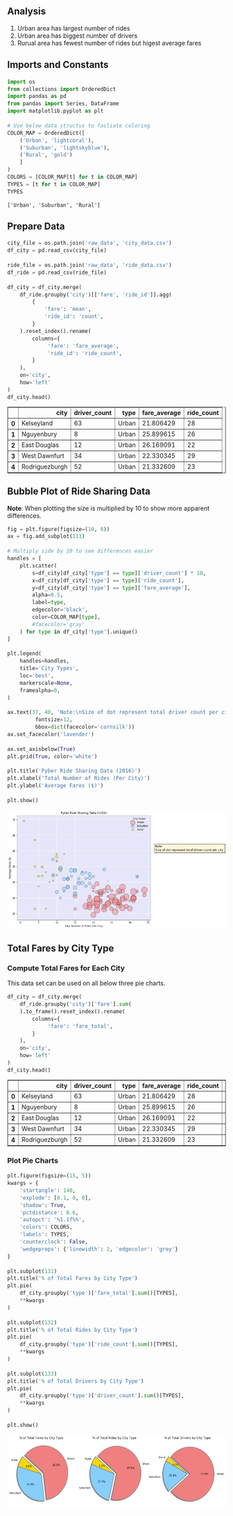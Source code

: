 
## Analysis
1. Urban area has largest number of rides
2. Urban area has biggest number of drivers
3. Rurual area has fewest number of rides but higest average fares


## Imports and Constants


```python
import os
from collections import OrderedDict
import pandas as pd
from pandas import Series, DataFrame
import matplotlib.pyplot as plt

# Use below data structus to facliate coloring
COLOR_MAP = OrderedDict([
    ('Urban', 'lightcoral'),
    ('Suburban', 'lightskyblue'),
    ('Rural', 'gold')
    ]
)
COLORS = [COLOR_MAP[t] for t in COLOR_MAP]
TYPES = [t for t in COLOR_MAP]
TYPES
```




    ['Urban', 'Suburban', 'Rural']



## Prepare Data


```python
city_file = os.path.join('raw_data', 'city_data.csv')
df_city = pd.read_csv(city_file)

ride_file = os.path.join('raw_data', 'ride_data.csv')
df_ride = pd.read_csv(ride_file)

df_city = df_city.merge(
    df_ride.groupby('city')[['fare', 'ride_id']].agg(
        {
            'fare': 'mean',
            'ride_id': 'count',
        }
    ).reset_index().rename(
        columns={
             'fare': 'fare_average',
             'ride_id': 'ride_count',
        }
    ),
    on='city',
    how='left'
)
df_city.head()
```




<div>
<style>
    .dataframe thead tr:only-child th {
        text-align: right;
    }

    .dataframe thead th {
        text-align: left;
    }

    .dataframe tbody tr th {
        vertical-align: top;
    }
</style>
<table border="1" class="dataframe">
  <thead>
    <tr style="text-align: right;">
      <th></th>
      <th>city</th>
      <th>driver_count</th>
      <th>type</th>
      <th>fare_average</th>
      <th>ride_count</th>
    </tr>
  </thead>
  <tbody>
    <tr>
      <th>0</th>
      <td>Kelseyland</td>
      <td>63</td>
      <td>Urban</td>
      <td>21.806429</td>
      <td>28</td>
    </tr>
    <tr>
      <th>1</th>
      <td>Nguyenbury</td>
      <td>8</td>
      <td>Urban</td>
      <td>25.899615</td>
      <td>26</td>
    </tr>
    <tr>
      <th>2</th>
      <td>East Douglas</td>
      <td>12</td>
      <td>Urban</td>
      <td>26.169091</td>
      <td>22</td>
    </tr>
    <tr>
      <th>3</th>
      <td>West Dawnfurt</td>
      <td>34</td>
      <td>Urban</td>
      <td>22.330345</td>
      <td>29</td>
    </tr>
    <tr>
      <th>4</th>
      <td>Rodriguezburgh</td>
      <td>52</td>
      <td>Urban</td>
      <td>21.332609</td>
      <td>23</td>
    </tr>
  </tbody>
</table>
</div>



## Bubble Plot of Ride Sharing Data

__Note__: When plotting the size is multiplied by 10 to show more apparent differences.


```python
fig = plt.figure(figsize=(10, 8))
ax = fig.add_subplot(111)

# Multiply side by 10 to see differences easier
handles = [
    plt.scatter(
        s=df_city[df_city['type'] == type]['driver_count'] * 10,
        x=df_city[df_city['type'] == type]['ride_count'],
        y=df_city[df_city['type'] == type]['fare_average'],
        alpha=0.5,
        label=type,
        edgecolor='black',
        color=COLOR_MAP[type],
        #facecolor='gray'
    ) for type in df_city['type'].unique()
]

plt.legend(
    handles=handles,
    title='City Types',
    loc='best',
    markerscale=None,
    framealpha=0,
)

ax.text(37, 40, 'Note:\nSize of dot represent total driver count per city.',
         fontsize=12,
         bbox=dict(facecolor='cornsilk'))
ax.set_facecolor('lavender')

ax.set_axisbelow(True)
plt.grid(True, color='white')

plt.title('Pyber Ride Sharing Data (2016)')
plt.xlabel('Total Number of Rides (Per City)')
plt.ylabel('Average Fares ($)')

plt.show()
```


![png](output_6_0.png)


## Total Fares by City Type

### Compute Total Fares for Each City
This data set can be used on all below three pie charts.


```python
df_city = df_city.merge(
    df_ride.groupby('city')['fare'].sum(
    ).to_frame().reset_index().rename(
        columns={
             'fare': 'fare_total',
        }
    ),
    on='city',
    how='left'
)
df_city.head()
```




<div>
<style>
    .dataframe thead tr:only-child th {
        text-align: right;
    }

    .dataframe thead th {
        text-align: left;
    }

    .dataframe tbody tr th {
        vertical-align: top;
    }
</style>
<table border="1" class="dataframe">
  <thead>
    <tr style="text-align: right;">
      <th></th>
      <th>city</th>
      <th>driver_count</th>
      <th>type</th>
      <th>fare_average</th>
      <th>ride_count</th>
      <th>fare_total</th>
    </tr>
  </thead>
  <tbody>
    <tr>
      <th>0</th>
      <td>Kelseyland</td>
      <td>63</td>
      <td>Urban</td>
      <td>21.806429</td>
      <td>28</td>
      <td>610.58</td>
    </tr>
    <tr>
      <th>1</th>
      <td>Nguyenbury</td>
      <td>8</td>
      <td>Urban</td>
      <td>25.899615</td>
      <td>26</td>
      <td>673.39</td>
    </tr>
    <tr>
      <th>2</th>
      <td>East Douglas</td>
      <td>12</td>
      <td>Urban</td>
      <td>26.169091</td>
      <td>22</td>
      <td>575.72</td>
    </tr>
    <tr>
      <th>3</th>
      <td>West Dawnfurt</td>
      <td>34</td>
      <td>Urban</td>
      <td>22.330345</td>
      <td>29</td>
      <td>647.58</td>
    </tr>
    <tr>
      <th>4</th>
      <td>Rodriguezburgh</td>
      <td>52</td>
      <td>Urban</td>
      <td>21.332609</td>
      <td>23</td>
      <td>490.65</td>
    </tr>
  </tbody>
</table>
</div>



### Plot Pie Charts


```python
plt.figure(figsize=(15, 5))
kwargs = {
    'startangle': 140,
    'explode': [0.1, 0, 0],
    'shadow': True,
    'pctdistance': 0.6,
    'autopct': '%1.1f%%',
    'colors': COLORS,
    'labels': TYPES,
    'counterclock': False,
    'wedgeprops': {'linewidth': 2, 'edgecolor': 'grey'}
}

plt.subplot(131)
plt.title('% of Total Fares by City Type')
plt.pie(
    df_city.groupby('type')['fare_total'].sum()[TYPES], 
    **kwargs
)

plt.subplot(132)
plt.title('% of Total Rides by City Type')
plt.pie(
    df_city.groupby('type')['ride_count'].sum()[TYPES],
    **kwargs
)

plt.subplot(133)
plt.title('% of Total Drivers by City Type')
plt.pie(
    df_city.groupby('type')['driver_count'].sum()[TYPES], 
    **kwargs
)

plt.show()
```


![png](output_11_0.png)

